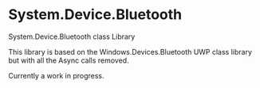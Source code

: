# System.Device.Bluetooth

System.Device.Bluetooth class Library


This library is based on the Windows.Devices.Bluetooth UWP class library but with all the Async calls removed.

Currently a work in progress.

